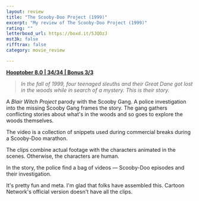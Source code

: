 ```yaml
---
layout: review
title: "The Scooby-Doo Project (1999)"
excerpt: "My review of The Scooby-Doo Project (1999)"
rating: ""
letterboxd_url: https://boxd.it/5JQOzJ
mst3k: false
rifftrax: false
category: movie_review

---
```


<b><a href="https://boxd.it/pOvfW">Hooptober 8.0 | 34/34 | Bonus 3/3</a></b>

<blockquote><i>In the fall of 1999, four teenaged sleuths and their Great Dane got lost in the woods while in search of a mystery. This is their story.</i></blockquote>

A <i>Blair Witch Project</i> parody with the Scooby Gang. A police investigation into the missing Scooby Gang frames the story. The gang gathers conflicting stories about what's in the woods and so goes to explore the woods themselves.

The video is a collection of snippets used during commercial breaks during a Scooby-Doo marathon.

The clips combine actual footage with the characters animated in the scenes. Otherwise, the characters are human.

In the story, the police find a bag of videos — Scooby-Doo episodes and their investigation.

It's pretty fun and meta. I'm glad that folks have assembled this. Cartoon Network's official version doesn't have all the clips.
